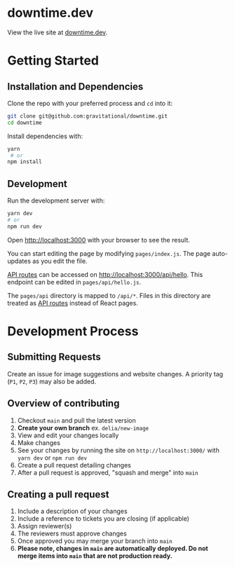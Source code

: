 # downtime.dev

View the live site at [downtime.dev](https://www.downtime.dev/).

# Getting Started
## Installation and Dependencies

Clone the repo with your preferred process and `cd` into it:

```bash
git clone git@github.com:gravitational/downtime.git
cd downtime
```

Install dependencies with:

```bash
yarn
 # or
npm install
```

## Development

Run the development server with:

```bash
yarn dev
# or
npm run dev
```

Open [http://localhost:3000](http://localhost:3000) with your browser to see the result.

You can start editing the page by modifying `pages/index.js`. The page auto-updates as you edit the file.

[API routes](https://nextjs.org/docs/api-routes/introduction) can be accessed on [http://localhost:3000/api/hello](http://localhost:3000/api/hello). This endpoint can be edited in `pages/api/hello.js`.

The `pages/api` directory is mapped to `/api/*`. Files in this directory are treated as [API routes](https://nextjs.org/docs/api-routes/introduction) instead of React pages.

# Development Process
## Submitting Requests
Create an issue for image suggestions and website changes. A priority tag (`P1`, `P2`, `P3`) may also be added.
## Overview of contributing

1. Checkout `main` and pull the latest version
2. **Create your own branch** ex. `delia/new-image`
3. View and edit your changes locally
4. Make changes
5. See your changes by running the site on `http://localhost:3000/` with `yarn dev` or `npm run dev`
6. Create a pull request detailing changes
7. After a pull request is approved, "squash and merge" into `main`

## Creating a pull request

1. Include a description of your changes
2. Include a reference to tickets you are closing (if applicable)
3. Assign reviewer(s)
4. The reviewers must approve changes
5. Once approved you may merge your branch into `main`
6. **Please note, changes in `main` are automatically deployed. Do not merge items into `main` that are not production ready.**
